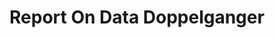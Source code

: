 Report On Data Doppelganger
=================================================================================

